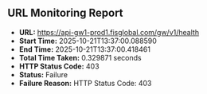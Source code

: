 ## URL Monitoring Report

- **URL:** https://api-gw1-prod1.fisglobal.com/gw/v1/health
- **Start Time:** 2025-10-21T13:37:00.088590
- **End Time:** 2025-10-21T13:37:00.418461
- **Total Time Taken:** 0.329871 seconds
- **HTTP Status Code:** 403
- **Status:** Failure
- **Failure Reason:** HTTP Status Code: 403
